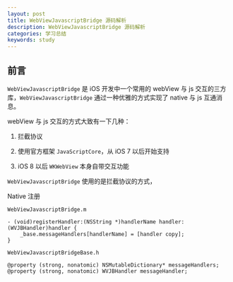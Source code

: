 ```yaml
---
layout: post
title: WebViewJavascriptBridge 源码解析
description: WebViewJavascriptBridge 源码解析
categories: 学习总结
keywords: study
---
```


## 前言

`WebViewJavascriptBridge` 是 iOS 开发中一个常用的 webView 与 js 交互的三方库，`WebViewJavascriptBridge` 通过一种优雅的方式实现了 native 与 js 互通消息。

webView 与 js 交互的方式大致有一下几种：

1. 拦截协议

2. 使用官方框架 `JavaScriptCore`，从 iOS 7 以后开始支持

3. iOS 8 以后 `WKWebView` 本身自带交互功能

`WebViewJavascriptBridge` 使用的是拦截协议的方式，

Native 注册

```
WebViewJavascriptBridge.m

- (void)registerHandler:(NSString *)handlerName handler:(WVJBHandler)handler {
    _base.messageHandlers[handlerName] = [handler copy];
}

WebViewJavascriptBridgeBase.h

@property (strong, nonatomic) NSMutableDictionary* messageHandlers;
@property (strong, nonatomic) WVJBHandler messageHandler;

```
